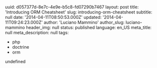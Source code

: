 uuid:             d057377d-8e7c-4e9e-b5c8-fd07290b7467
layout:           post
title:            'Introducing ORM Cheatsheet'
slug:             introducing-orm-cheatsheet
subtitle:         null
date:             '2014-04-11T08:50:53.000Z'
updated:          '2014-04-11T09:24:23.000Z'
author:           'Luciano Mammino'
author_slug:      luciano-mammino
header_img:       null
status:           published
language:         en_US
meta_title:       null
meta_description: null
tags:
  - php
  - doctrine
  - orm

undefined